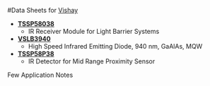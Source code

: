 #Data Sheets for [Vishay](http://www.vishay.com/)

- [****TSSP58038****](http://www.vishay.com/ppg?82479)
	- IR Receiver Module for Light Barrier Systems
- [****VSLB3940****](http://www.vishay.com/ppg?81931)
	- High Speed Infrared Emitting Diode, 940 nm, GaAlAs, MQW
- [****TSSP58P38****](http://www.vishay.com/ppg?82476)
	- IR Detector for Mid Range Proximity Sensor

Few Application Notes
